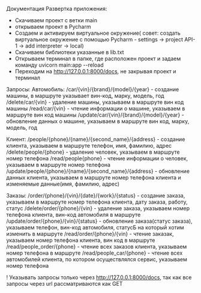Документация
Развертка приложения:
- Скачиваем проект с ветки main
- открываем проект в Pycharm
- Создаем и активируем виртуальное окружение( совет: создать виртуальное окружение с помощью Pycharm - settings -> project API-1 -> add interpreter -> local)
- Скачиваем библиотеки указанные в lib.txt
- Открываем терминал в папке, где расположен проект и задаем команду uvicorn main:app --reload
- Переходим на http://127.0.0.1:8000/docs, не закрывая проект и терминал

Запросы:
Автомобиль:
/car/{vin}/{brand}/{model}/{year} - создание машины, в маршруте указывает вин-код, марку, модель, год
/delete/car/{vin} - удаление машины, указываем в маршруте вин код машины
/read/car/{vin} - чтение информации о машине, указываем в маршруте вин код машины
/update/car/{vin}/{brand}/{model}/{year} - обновление данных о машине, указываем в маршруте вин код, марку, модель, год

Клиент:
/people/{phone}/{name}/{second_name}/{address} - создание клиента, указываем в маршруте телефон, имя, фамилию, адрес
/delete/people/{phone} - удаление человек, указываем в маршруте номер телефона
/read/people{phone} - чтение информации о человек, указываем в маршруте номер телефона
/update/people/{phone}/{name}/{second_name}/{address} - обновление данных клиента, указываем в маршруте номер телефона клиента и изменяемые данные(имя, фамилию, адрес)

Заказы:
/order/{phone}/{vin}/{date}/{work}/{status} - создание заказа, указываем в маршруте номер телефона клиента, дату заказа, работу, статус
/delete/order/{phone}/{vin} - удаление заказа, указываем номер телефона клиента, вин-код автомобиля в маршруте
/update/order/{phone}/{vin}/{status} - обновление заказа(статус заказа), указываем телефон, вин-код автомобиля, статусБ на который хотим изменить в маршруте
/read/order/{phone}/{vin} - чтение заказак, указываем номер телефона клиента, вин код в маршруте 
/read/people_order/{phone} - чтение всех заказов клиента, указываем номер телефона в маршруте
/read/people_car/{phone} - чтение всех автомобилей клиента, по котором осуществлялся сервис, указываем номер телефона

! Указывать запросы только через http://127.0.0.1:8000/docs, так как все запросы через url рассматриваются как GET 
 
